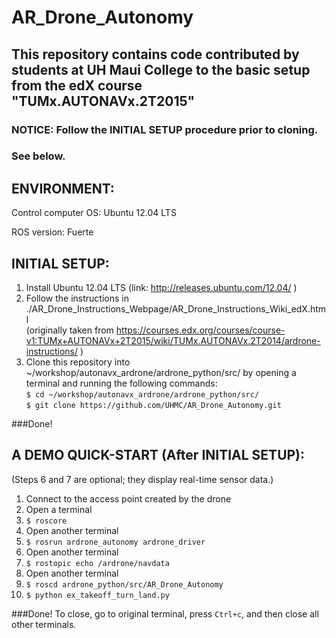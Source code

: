 # AR_Drone_Autonomy

## This repository contains code contributed by students at UH Maui College to the basic setup from the edX course "TUMx.AUTONAVx.2T2015"

### NOTICE: Follow the INITIAL SETUP procedure prior to cloning.
### See below.


## ENVIRONMENT:

Control computer OS: Ubuntu 12.04 LTS

ROS version: Fuerte


## INITIAL SETUP:

1. Install Ubuntu 12.04 LTS (link: http://releases.ubuntu.com/12.04/ )
2. Follow the instructions in ./AR_Drone_Instructions_Webpage/AR_Drone_Instructions_Wiki_edX.html  
(originally taken from https://courses.edx.org/courses/course-v1:TUMx+AUTONAVx+2T2015/wiki/TUMx.AUTONAVx.2T2014/ardrone-instructions/ )
3. Clone this repository into ~/workshop/autonavx_ardrone/ardrone_python/src/ by opening a terminal and running the following commands:  
`$ cd ~/workshop/autonavx_ardrone/ardrone_python/src/`  
`$ git clone https://github.com/UHMC/AR_Drone_Autonomy.git`

###Done!


## A DEMO QUICK-START (After INITIAL SETUP):

(Steps 6 and 7 are optional; they display real-time sensor data.)

1. Connect to the access point created by the drone
2. Open a terminal
3. `$ roscore`
4. Open another terminal
5. `$ rosrun ardrone_autonomy ardrone_driver`
6. Open another terminal
7. `$ rostopic echo /ardrone/navdata`
8. Open another terminal
9. `$ roscd ardrone_python/src/AR_Drone_Autonomy`
10. `$ python ex_takeoff_turn_land.py`

###Done! To close, go to original terminal, press `Ctrl+c`, and then close all other terminals.
